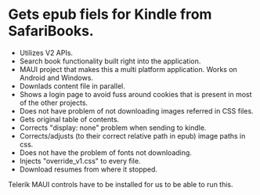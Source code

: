 # Gets epub fiels for Kindle from SafariBooks.
- Utilizes V2 APIs.
- Search book functionality built right into the application.
- MAUI project that makes this a multi platform application. Works on Android and Windows.
- Downlads content file in parallel. 
- Shows a login page to avoid fuss around cookies that is present in most of the other projects.
- Does not have problem of not downloading images referred in CSS files.
- Gets original table of contents.
- Corrects "display: none" problem when sending to kindle.
- Corrects/adjusts (to their correct relative path in epub) image paths in css.
- Does not have the problem of fonts not downloading.
- Injects "override_v1.css" to every file.
- Download resumes from where it stopped.

Telerik MAUI controls have to be installed for us to be able to run this.
